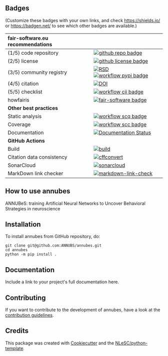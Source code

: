 ## Badges

(Customize these badges with your own links, and check https://shields.io/ or https://badgen.net/ to see which other badges are available.)

| fair-software.eu recommendations | |
| :-- | :--  |
| (1/5) code repository              | [![github repo badge](https://img.shields.io/badge/github-repo-000.svg?logo=github&labelColor=gray&color=blue)](https://github.com/ANNUBS/annubes) |
| (2/5) license                      | [![github license badge](https://img.shields.io/github/license/ANNUBS/annubes)](https://github.com/ANNUBS/annubes) |
| (3/5) community registry           | [![RSD](https://img.shields.io/badge/rsd-annubes-00a3e3.svg)](https://www.research-software.nl/software/annubes) [![workflow pypi badge](https://img.shields.io/pypi/v/annubes.svg?colorB=blue)](https://pypi.python.org/project/annubes/) |
| (4/5) citation                     | [![DOI](https://zenodo.org/badge/DOI/<replace-with-created-DOI>.svg)](https://doi.org/<replace-with-created-DOI>) |
| (5/5) checklist                    | [![workflow cii badge](https://bestpractices.coreinfrastructure.org/projects/<replace-with-created-project-identifier>/badge)](https://bestpractices.coreinfrastructure.org/projects/<replace-with-created-project-identifier>) |
| howfairis                          | [![fair-software badge](https://img.shields.io/badge/fair--software.eu-%E2%97%8F%20%20%E2%97%8F%20%20%E2%97%8F%20%20%E2%97%8F%20%20%E2%97%8B-yellow)](https://fair-software.eu) |
| **Other best practices**           | &nbsp; |
| Static analysis                    | [![workflow scq badge](https://sonarcloud.io/api/project_badges/measure?project=ANNUBS_annubes&metric=alert_status)](https://sonarcloud.io/dashboard?id=ANNUBS_annubes) |
| Coverage                           | [![workflow scc badge](https://sonarcloud.io/api/project_badges/measure?project=ANNUBS_annubes&metric=coverage)](https://sonarcloud.io/dashboard?id=ANNUBS_annubes) |
| Documentation                      | [![Documentation Status](https://readthedocs.org/projects/annubes/badge/?version=latest)](https://annubes.readthedocs.io/en/latest/?badge=latest) |
| **GitHub Actions**                 | &nbsp; |
| Build                              | [![build](https://github.com/ANNUBS/annubes/actions/workflows/build.yml/badge.svg)](https://github.com/ANNUBS/annubes/actions/workflows/build.yml) |
| Citation data consistency          | [![cffconvert](https://github.com/ANNUBS/annubes/actions/workflows/cffconvert.yml/badge.svg)](https://github.com/ANNUBS/annubes/actions/workflows/cffconvert.yml) |
| SonarCloud                         | [![sonarcloud](https://github.com/ANNUBS/annubes/actions/workflows/sonarcloud.yml/badge.svg)](https://github.com/ANNUBS/annubes/actions/workflows/sonarcloud.yml) |
| MarkDown link checker              | [![markdown-link-check](https://github.com/ANNUBS/annubes/actions/workflows/markdown-link-check.yml/badge.svg)](https://github.com/ANNUBS/annubes/actions/workflows/markdown-link-check.yml) |

## How to use annubes

ANNUBeS: training Artificial Neural Networks to Uncover Behavioral Strategies in neuroscience

## Installation

To install annubes from GitHub repository, do:

```console
git clone git@github.com:ANNUBS/annubes.git
cd annubes
python -m pip install .
```

## Documentation

Include a link to your project's full documentation here.

## Contributing

If you want to contribute to the development of annubes,
have a look at the [contribution guidelines](CONTRIBUTING.md).

## Credits

This package was created with [Cookiecutter](https://github.com/audreyr/cookiecutter) and the [NLeSC/python-template](https://github.com/NLeSC/python-template).

